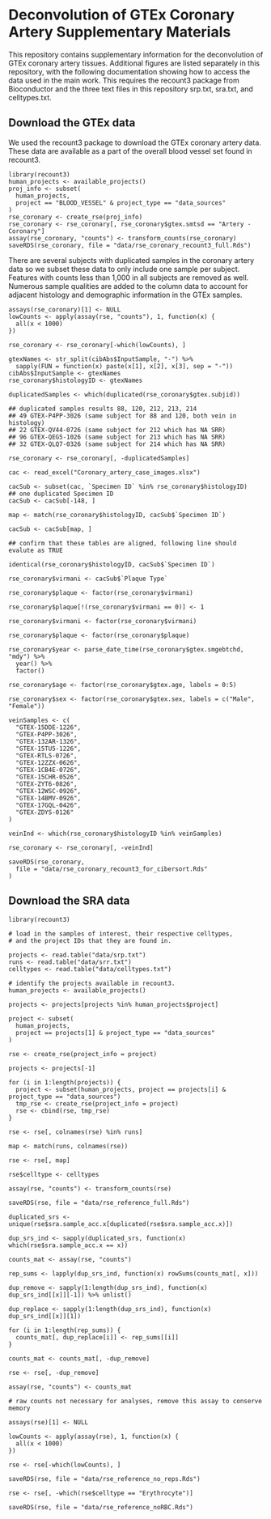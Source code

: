 # Deconvolution of GTEx Coronary Artery Supplementary Materials

This repository contains supplementary information for the deconvolution of GTEx coronary artery tissues. Additional figures are listed separately in this repository, with the following documentation showing how to access the data used in the main work. This requires the recount3 package from Bioconductor and the three text files in this repository srp.txt, sra.txt, and celltypes.txt.

## Download the GTEx data

We used the recount3 package to download the GTEx coronary artery data. These data are
available as a part of the overall blood vessel set found in recount3.

```{r download gtex data}
library(recount3)
human_projects <- available_projects()
proj_info <- subset(
  human_projects,
  project == "BLOOD_VESSEL" & project_type == "data_sources"
)
rse_coronary <- create_rse(proj_info)
rse_coronary <- rse_coronary[, rse_coronary$gtex.smtsd == "Artery - Coronary"]
assay(rse_coronary, "counts") <- transform_counts(rse_coronary)
saveRDS(rse_coronary, file = "data/rse_coronary_recount3_full.Rds")
```

There are several subjects with duplicated samples in the coronary artery data so we
subset these data to only include one sample per subject. Features with counts less than
1,000 in all subjects are removed as well. Numerous sample qualities are added to the column data
to account for adjacent histology and demographic information in the GTEx samples.

```{r filter low counts and duplicate subjects}
assays(rse_coronary)[1] <- NULL
lowCounts <- apply(assay(rse, "counts"), 1, function(x) {
  all(x < 1000)
})

rse_coronary <- rse_coronary[-which(lowCounts), ]

gtexNames <- str_split(cibAbs$InputSample, "-") %>%
  sapply(FUN = function(x) paste(x[1], x[2], x[3], sep = "-"))
cibAbs$InputSample <- gtexNames
rse_coronary$histologyID <- gtexNames

duplicatedSamples <- which(duplicated(rse_coronary$gtex.subjid))

## duplicated samples results 88, 120, 212, 213, 214
## 49 GTEX-P4PP-3026 (same subject for 88 and 120, both vein in histology)
## 22 GTEX-QV44-0726 (same subject for 212 which has NA SRR)
## 96 GTEX-QEG5-1026 (same subject for 213 which has NA SRR)
## 32 GTEX-QLQ7-0326 (same subject for 214 which has NA SRR)

rse_coronary <- rse_coronary[, -duplicatedSamples]

cac <- read_excel("Coronary_artery_case_images.xlsx")

cacSub <- subset(cac, `Specimen ID` %in% rse_coronary$histologyID)
## one duplicated Specimen ID
cacSub <- cacSub[-148, ]

map <- match(rse_coronary$histologyID, cacSub$`Specimen ID`)

cacSub <- cacSub[map, ]

## confirm that these tables are aligned, following line should evalute as TRUE

identical(rse_coronary$histologyID, cacSub$`Specimen ID`)

rse_coronary$virmani <- cacSub$`Plaque Type`

rse_coronary$plaque <- factor(rse_coronary$virmani)

rse_coronary$plaque[!(rse_coronary$virmani == 0)] <- 1

rse_coronary$virmani <- factor(rse_coronary$virmani)

rse_coronary$plaque <- factor(rse_coronary$plaque)

rse_coronary$year <- parse_date_time(rse_coronary$gtex.smgebtchd, "mdy") %>%
  year() %>%
  factor()

rse_coronary$age <- factor(rse_coronary$gtex.age, labels = 0:5)

rse_coronary$sex <- factor(rse_coronary$gtex.sex, labels = c("Male", "Female"))

veinSamples <- c(
  "GTEX-15DDE-1226",
  "GTEX-P4PP-3026",
  "GTEX-132AR-1326",
  "GTEX-15TU5-1226",
  "GTEX-RTLS-0726",
  "GTEX-12ZZX-0626",
  "GTEX-1CB4E-0726",
  "GTEX-15CHR-0526",
  "GTEX-ZYT6-0826",
  "GTEX-12WSC-0926",
  "GTEX-14BMV-0926",
  "GTEX-17GQL-0426",
  "GTEX-ZDYS-0126"
)

veinInd <- which(rse_coronary$histologyID %in% veinSamples)

rse_coronary <- rse_coronary[, -veinInd]

saveRDS(rse_coronary,
  file = "data/rse_coronary_recount3_for_cibersort.Rds"
)
```

## Download the SRA data

```{r}
library(recount3)

# load in the samples of interest, their respective celltypes,
# and the project IDs that they are found in.

projects <- read.table("data/srp.txt")
runs <- read.table("data/srr.txt")
celltypes <- read.table("data/celltypes.txt")

# identify the projects available in recount3.
human_projects <- available_projects()

projects <- projects[projects %in% human_projects$project]

project <- subset(
  human_projects,
  project == projects[1] & project_type == "data_sources"
)

rse <- create_rse(project_info = project)

projects <- projects[-1]

for (i in 1:length(projects)) {
  project <- subset(human_projects, project == projects[i] & project_type == "data_sources")
  tmp_rse <- create_rse(project_info = project)
  rse <- cbind(rse, tmp_rse)
}

rse <- rse[, colnames(rse) %in% runs]

map <- match(runs, colnames(rse))

rse <- rse[, map]

rse$celltype <- celltypes

assay(rse, "counts") <- transform_counts(rse)

saveRDS(rse, file = "data/rse_reference_full.Rds")

duplicated_srs <- unique(rse$sra.sample_acc.x[duplicated(rse$sra.sample_acc.x)])

dup_srs_ind <- sapply(duplicated_srs, function(x) which(rse$sra.sample_acc.x == x))

counts_mat <- assay(rse, "counts")

rep_sums <- lapply(dup_srs_ind, function(x) rowSums(counts_mat[, x]))

dup_remove <- sapply(1:length(dup_srs_ind), function(x) dup_srs_ind[[x]][-1]) %>% unlist()

dup_replace <- sapply(1:length(dup_srs_ind), function(x) dup_srs_ind[[x]][1])

for (i in 1:length(rep_sums)) {
  counts_mat[, dup_replace[i]] <- rep_sums[[i]]
}

counts_mat <- counts_mat[, -dup_remove]

rse <- rse[, -dup_remove]

assay(rse, "counts") <- counts_mat

# raw counts not necessary for analyses, remove this assay to conserve memory

assays(rse)[1] <- NULL

lowCounts <- apply(assay(rse), 1, function(x) {
  all(x < 1000)
})

rse <- rse[-which(lowCounts), ]

saveRDS(rse, file = "data/rse_reference_no_reps.Rds")

rse <- rse[, -which(rse$celltype == "Erythrocyte")]

saveRDS(rse, file = "data/rse_reference_noRBC.Rds")
```
